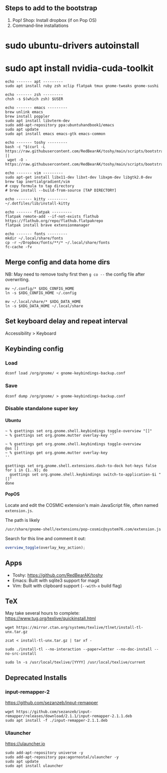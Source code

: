 ## Steps to add to the bootstrap

1. Pop! Shop: Install dropbox (if on Pop OS)
2. Command-line installations

# sudo ubuntu-drivers autoinstall
# sudo apt install nvidia-cuda-toolkit
```
echo ------- apt ---------
sudo apt install ruby zsh xclip flatpak tmux gnome-tweaks gnome-sushi

echo ------- zsh ---------
chsh -s $(which zsh) $USER

echo ------- emacs ---------
brew unlink emacs
brew install poppler
sudo apt install libvterm-dev
sudo add-apt-repository ppa:ubuntuhandbook1/emacs
sudo apt update
sudo apt install emacs emacs-gtk emacs-common

echo ------- toshy ---------
bash -c "$(curl -L https://raw.githubusercontent.com/RedBearAK/toshy/main/scripts/bootstrap.sh ||
 wget -O - https://raw.githubusercontent.com/RedBearAK/toshy/main/scripts/bootstrap.sh)"

echo ------- vim ---------
sudo apt-get install libx11-dev libxt-dev libxpm-dev libgtk2.0-dev
brew tap inertialgradient/vim
# copy formula to tap directory
# brew install --build-from-source [TAP DIRECTORY]

echo ------- kitty ---------
~/.dotfiles/lib/install-kitty

echo ------- flatpak ---------
flatpak remote-add --if-not-exists flathub https://flathub.org/repo/flathub.flatpakrepo
flatpak install brave extensionmanager

echo ------- fonts ---------
mkdir ~/.local/share/fonts
cp -r ~/Dropbox/fonts/**/* ~/.local/share/fonts
fc-cache -fv
```

## Merge config and data home dirs

NB: May need to remove toshy first then `g co --` the config file after
overwriting.

```
mv ~/.config/* $XDG_CONFIG_HOME
ln -s $XDG_CONFIG_HOME ~/.config

mv ~/.local/share/* $XDG_DATA_HOME
ln -s $XDG_DATA_HOME ~/.local/share
```

## Set keyboard delay and repeat interval

Accessibility > Keyboard

## Keybinding config

### Load

```
dconf load /org/gnome/ < gnome-keybindings-backup.conf
```

### Save

```
dconf dump /org/gnome/ > gnome-keybindings-backup.conf
```

### Disable standalone super key

#### Ubuntu

```
~ % gsettings set org.gnome.shell.keybindings toggle-overview "[]"
~ % gsettings set org.gnome.mutter overlay-key ''

~ % gsettings get org.gnome.shell.keybindings toggle-overview
@as []
~ % gsettings get org.gnome.mutter overlay-key
''
```

```
gsettings set org.gnome.shell.extensions.dash-to-dock hot-keys false
for i in {1..9}; do
  gsettings set org.gnome.shell.keybindings switch-to-application-$i "[]"
done
```

#### PopOS

Locate and edit the COSMIC extension's main JavaScript file, often named
`extension.js`.

The path is likely

```
/usr/share/gnome-shell/extensions/pop-cosmic@system76.com/extension.js
```

Search for this line and comment it out:

``` javascript
overview_toggle(overlay_key_action);
```

## Apps

- Toshy: https://github.com/RedBearAK/toshy
- Emacs: Built with sqlite3 support for magit
- Vim: Built with clipboard support (`--with-x` build flag)

## TeX

May take several hours to complete:
https://www.tug.org/texlive/quickinstall.html

```
wget https://mirror.ctan.org/systems/texlive/tlnet/install-tl-unx.tar.gz

zcat < install-tl-unx.tar.gz | tar xf -

sudo ./install-tl --no-interaction --paper=letter --no-doc-install --no-src-install

sudo ln -s /usr/local/texlive/[YYYY] /usr/local/texlive/current
```

## Deprecated Installs

### input-remapper-2

https://github.com/sezanzeb/input-remapper
```
wget https://github.com/sezanzeb/input-remapper/releases/download/2.1.1/input-remapper-2.1.1.deb
sudo apt install -f ./input-remapper-2.1.1.deb
```

### Ulauncher

https://ulauncher.io

```
sudo add-apt-repository universe -y
sudo add-apt-repository ppa:agornostal/ulauncher -y
sudo apt update
sudo apt install ulauncher
```
